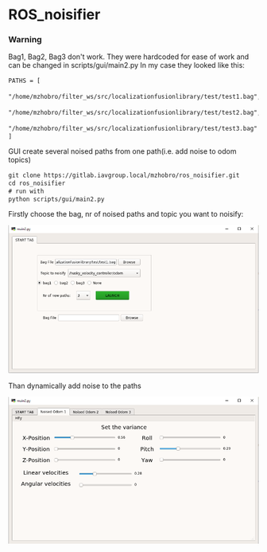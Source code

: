 # ROS_noisifier
### Warning
 Bag1, Bag2, Bag3 don't work. They were hardcoded for ease of work and can be changed in scripts/gui/main2.py
In my case they looked like this:
```
PATHS = [
    "/home/mzhobro/filter_ws/src/localizationfusionlibrary/test/test1.bag",
    "/home/mzhobro/filter_ws/src/localizationfusionlibrary/test/test2.bag",
    "/home/mzhobro/filter_ws/src/localizationfusionlibrary/test/test3.bag"
]
```

GUI create several noised paths from one path(i.e. add noise to odom topics)

```
git clone https://gitlab.iavgroup.local/mzhobro/ros_noisifier.git
cd ros_noisifier
# run with
python scripts/gui/main2.py
```

Firstly choose the bag, nr of noised paths and topic you want to noisify:


![](./Images/1.PNG)


Than dynamically add noise to the paths

![](./Images/2.PNG)